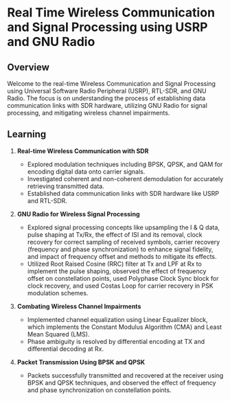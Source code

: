 # Real Time Wireless Communication and Signal Processing using USRP and GNU Radio

## Overview
Welcome to the real-time Wireless Communication and Signal Processing using Universal Software Radio Peripheral (USRP), RTL-SDR, and GNU Radio. The focus is on understanding the process of establishing data communication links with SDR hardware, utilizing GNU Radio for signal processing, and mitigating wireless channel impairments.

## Learning
1. **Real-time Wireless Communication with SDR**
   - Explored modulation techniques including BPSK, QPSK, and QAM for encoding digital data onto carrier signals.
   - Investigated coherent and non-coherent demodulation for accurately retrieving transmitted data.
   - Established data communication links with SDR hardware like USRP and RTL-SDR.

2. **GNU Radio for Wireless Signal Processing**
   - Explored signal processing concepts like upsampling the I & Q data, pulse shaping at Tx/Rx, the effect of ISI and its removal, clock recovery for correct sampling of received symbols, carrier recovery (frequency and phase synchronization) to enhance signal fidelity, and impact of frequency offset and methods to mitigate its effects.
   - Utilized Root Raised Cosine (RRC) filter at Tx and LPF at Rx to implement the pulse shaping, observed the effect of frequency offset on constellation points, used Polyphase Clock Sync block for clock recovery, and used Costas Loop for carrier recovery in PSK modulation schemes.

3. **Combating Wireless Channel Impairments**
   - Implemented channel equalization using Linear Equalizer block, which implements the Constant Modulus Algorithm (CMA) and Least Mean Squared (LMS).
   - Phase ambiguity is resolved by differential encoding at TX and differential decoding at Rx.

4. **Packet Transmission Using BPSK and QPSK**
   - Packets successfully transmitted and recovered at the receiver using BPSK and QPSK techniques, and observed the effect of frequency and phase synchronization on constellation points.
     

